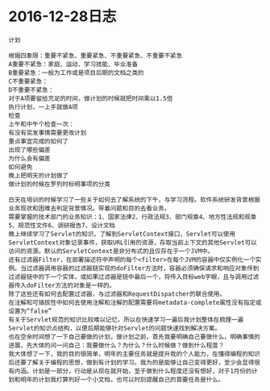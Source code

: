 # 2016-12-28日志
    
    计划
    
    根据四象限：重要不紧急、重要紧急、不重要紧急、不重要不紧急
    A重要不紧急：家庭、运动、学习技能、毕业准备
    B重要紧急：一般为工作或是项目后期的文档之类的
    C不重要紧急：
    D不重要不紧急：
    对于A项要留给充足的时间，做计划的时候就把时间乘以1.5倍
    执行计划，一上手就做A项
    检查
    上午和中午个检查一次：
    有没有突发事情需要更改计划
    重点事宜完成的如何了
    出现了哪些偏差
    为什么会有偏差
    如何避免
    晚上把明天的计划做了
    做计划的时候在罗列时标明事项的分类

    白天在培训的时候学习了一些关于如何去了解系统的下午，与学习流程。软件系统研发背景根据业务现状和困难去判定背景情况。带着问题和目的去看业务。
    需要掌握的技术部门的业务知识：1、国家法律2、行政法规3、部门规章4、地方性法规和规章5、规范性文件6、调研报告7、设计文档
    晚上继续学习了Servlet的知识，了解到ServletContext接口，Servlet可以使用ServletContext对象记录事件，获取URL引用的资源，存取当前上下文的其他Servlet可以访问的资源。默认的ServletContext是非分布式的且仅存在于一个JVM中。
    还有过滤器Filter，在部署描述符中声明的每个<filter>在每个JVM的容器中仅实例化一个实例。当过滤器调用容器的过滤器链实现的doFilter方法时，容器必须确保请求和响应对象传到过滤器链中的下一个实体，或如果过滤器是链中最后一个，将传入目标web字眼，且与调用过滤器传入doFilter方法的对象是一样的。
    除了这些还有如何去配置过滤器，与过滤器和RequestDispatcher的联合使用。
    在注解和可插拔性中如何去使用注解和注解的配置需要将metadata-complete属性没有指定或设置为“false”
    有关于Servlet规范的知识比较难以记忆，所以在快速学习一遍后我计划整体在梳理一遍Servlet的知识点结构，以便后期能够针对Servlet的问题快速找到解决方案。
    也在空余时间想了一下自己要做的计划，做计划之前，首先我要明确自己要做什么，明确事情的进展，先大体的问一问自己：我要做什么？为什么？什么时候做？做到什么程度？
    我大体想了一下，我的目的很简单，明年的主要任务就是提升我的个人能力，在懂得编程的知识后还要了解关于编程的思想，做到有计划的学习。我为的是能够让自己变得更好，至少会显得很有内涵。计划是一部分，行动是从现在就开始，至于做到什么程度还没有想好，对于1月份的计划和明年的计划我打算列好一个小文档，也可以时刻提醒自己的首要任务是什么。

    